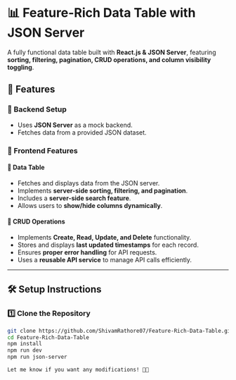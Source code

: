 # 📊 Feature-Rich Data Table with JSON Server

A fully functional data table built with **React.js & JSON Server**, featuring **sorting, filtering, pagination, CRUD operations, and column visibility toggling**.

## 🚀 Features

### 🔹 Backend Setup
- Uses **JSON Server** as a mock backend.
- Fetches data from a provided JSON dataset.

### 🔹 Frontend Features

#### 📌 Data Table
- Fetches and displays data from the JSON server.
- Implements **server-side sorting, filtering, and pagination**.
- Includes a **server-side search feature**.
- Allows users to **show/hide columns dynamically**.

#### 📌 CRUD Operations
- Implements **Create, Read, Update, and Delete** functionality.
- Stores and displays **last updated timestamps** for each record.
- Ensures **proper error handling** for API requests.
- Uses a **reusable API service** to manage API calls efficiently.

---

## 🛠️ Setup Instructions

### 1️⃣ **Clone the Repository**
```sh
git clone https://github.com/ShivamRathore07/Feature-Rich-Data-Table.git
cd Feature-Rich-Data-Table
npm install
npm run dev
npm run json-server

Let me know if you want any modifications! 🚀😃
